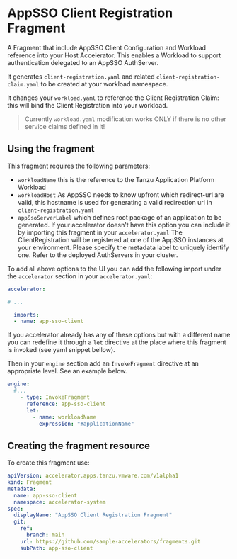 # AppSSO Client Registration Fragment

A Fragment that include AppSSO Client Configuration and Workload reference into your Host Accelerator. This enables
a Workload to support authentication delegated to an AppSSO AuthServer.

It generates `client-registration.yaml` and related `client-registration-claim.yaml` to be created at your workload namespace.

It changes your `workload.yaml` to reference the Client Registration Claim: this will bind the Client Registration into your workload.

> Currently `workload.yaml` modification works ONLY if there is no other service claims defined in it!

## Using the fragment

This fragment requires the following parameters:
- `workloadName`
  this is the reference to the Tanzu Application Platform Workload
- `workloadHost`
  As AppSSO needs to know upfront which redirect-url are valid, this hostname is used for generating a valid redirection url in `client-registration.yaml`
- `appSsoServerLabel` which defines root package of an application to be generated. If your accelerator doesn't have this option you can include it by importing this fragment in your `accelerator.yaml`
  The ClientRegistration will be registered at one of the AppSSO instances at your environment. Please specify the metadata label to uniquely identify one. Refer to the deployed AuthServers in your cluster.

To add all above options to the UI you can add the following import under the `accelerator` section in your `accelerator.yaml`:

```yaml
accelerator:

# ...

  imports:
  - name: app-sso-client
```

If you accelerator already has any of these options but with a different name you can redefine it through a `let` directive
at the place where this fragment is invoked (see yaml snippet bellow).

Then in your `engine` section add an `InvokeFragment` directive at an appropriate level. See an example below.

```yaml
engine:
  #...
    - type: InvokeFragment
      reference: app-sso-client
      let:
        - name: workloadName
          expression: "#applicationName"
```

## Creating the fragment resource

To create this fragment use:

```yaml
apiVersion: accelerator.apps.tanzu.vmware.com/v1alpha1
kind: Fragment
metadata:
  name: app-sso-client
  namespace: accelerator-system
spec:
  displayName: "AppSSO Client Registration Fragment"
  git:
    ref:
      branch: main
    url: https://github.com/sample-accelerators/fragments.git
    subPath: app-sso-client
```
